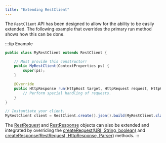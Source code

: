 ```yaml
---
title: "Extending RestClient"
---
```


The `RestClient` API has been designed to allow for the ability to be easily extended.
The following example that overrides the primary run method shows how this can be done.

:::tip Example
```java
public class MyRestClient extends RestClient {

    // Must provide this constructor!
    public MyRestClient(ContextProperties ps) {
        super(ps);
    }

    @Override
    public HttpResponse run(HttpHost target, HttpRequest request, HttpContext context) throws IOException {
        // Perform special handling of requests.
    }
}

// Instantiate your client.
MyRestClient client = RestClient.create().json().build(MyRestClient.class);
```

The [RestRequest]({{API_DOCS}}/org/apache/juneau/rest/client/RestRequest.html) and [RestResponse]({{API_DOCS}}/org/apache/juneau/rest/client/RestResponse.html) objects can also be extended and integrated by overriding the
[createRequest(URI, String, boolean)]({{API_DOCS}}/org/apache/juneau/rest/client/RestClient.html#createRequest(URI,String,boolean)) and [createResponse(RestRequest, HttpResponse, Parser)]({{API_DOCS}}/org/apache/juneau/rest/client/RestClient.html#createResponse(RestRequest,HttpResponse,Parser)) methods.
:::